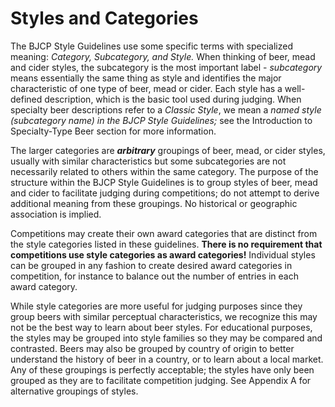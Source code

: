 # Styles and Categories

The BJCP Style Guidelines use some specific terms with specialized meaning: _Category, Subcategory, and Style._ When thinking of beer, mead and cider styles, the subcategory is the most important label - _subcategory_ means essentially the same thing as style and identifies the major characteristic of one type of beer, mead or cider. Each style has a well-defined description, which is the basic tool used during judging. When specialty beer descriptions refer to a _Classic Style_, we mean a _named style (subcategory name) in the BJCP Style Guidelines;_ see the Introduction to Specialty-Type Beer section for more information.

The larger categories are **_arbitrary_** groupings of beer, mead, or cider styles, usually with similar characteristics but some subcategories are not necessarily related to others within the same category. The purpose of the structure within the BJCP Style Guidelines is to group styles of beer, mead and cider to facilitate judging during competitions; do not attempt to derive additional meaning from these groupings. No historical or geographic association is implied.

Competitions may create their own award categories that are distinct from the style categories listed in these guidelines. **There is no requirement that competitions use style categories as award categories!** Individual styles can be grouped in any fashion to create desired award categories in competition, for instance to balance out the number of entries in each award category.

While style categories are more useful for judging purposes since they group beers with similar perceptual characteristics, we recognize this may not be the best way to learn about beer styles. For educational purposes, the styles may be grouped into style families so they may be compared and contrasted. Beers may also be grouped by country of origin to better understand the history of beer in a country, or to learn about a local market. Any of these groupings is perfectly acceptable; the styles have only been grouped as they are to facilitate competition judging. See Appendix A for alternative groupings of styles.

